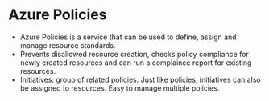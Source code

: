 Azure Policies
==============

*   Azure Policies is a service that can be used to define, assign and manage resource standards.
*   Prevents disallowed resource creation, checks policy compliance for newly created resources and can run a complaince report for existing resources.
*   Initiatives: group of related policies. Just like policies, initiatives can also be assigned to resources. Easy to manage multiple policies.